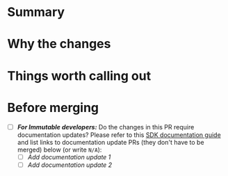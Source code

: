 # Summary
<!--- A short summary about what this PR is doing. -->
# Why the changes
<!--- State the reason/context for the change. -->

# Things worth calling out
<!--- Give useful tips/gotchas/trade-offs made to the reviewers. -->

# Before merging
- [ ] ***For Immutable developers:*** Do the changes in this PR require documentation updates? Please refer to this [SDK documentation guide](https://immutable.atlassian.net/wiki/spaces/PPS/pages/1916994017/SDK+documentation+guide) and list links to documentation update PRs (they don't have to be merged) below (or write `N/A`):
    - [ ] *Add documentation update 1*
    - [ ] *Add documentation update 2*